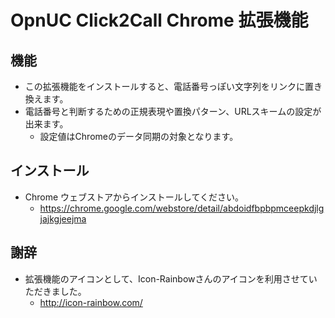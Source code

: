 OpnUC Click2Call Chrome 拡張機能
========================

## 機能

- この拡張機能をインストールすると、電話番号っぽい文字列をリンクに置き換えます。
- 電話番号と判断するための正規表現や置換パターン、URLスキームの設定が出来ます。
    - 設定値はChromeのデータ同期の対象となります。

## インストール

- Chrome ウェブストアからインストールしてください。
    - https://chrome.google.com/webstore/detail/abdoidfbpbpmceepkdjlgjajkgjeejma

## 謝辞

- 拡張機能のアイコンとして、Icon-Rainbowさんのアイコンを利用させていただきました。
    - http://icon-rainbow.com/